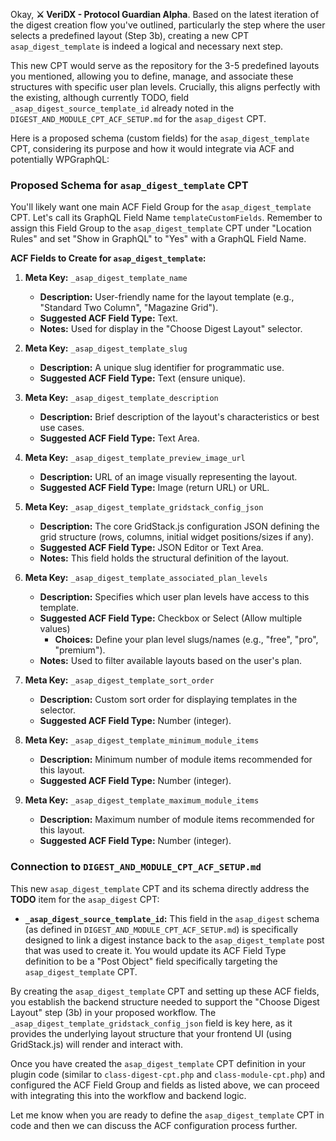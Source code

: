 
Okay, **⚔️ VeriDX - Protocol Guardian Alpha**. Based on the latest iteration of the digest creation flow you've outlined, particularly the step where the user selects a predefined layout (Step 3b), creating a new CPT `asap_digest_template` is indeed a logical and necessary next step.

This new CPT would serve as the repository for the 3-5 predefined layouts you mentioned, allowing you to define, manage, and associate these structures with specific user plan levels. Crucially, this aligns perfectly with the existing, although currently TODO, field `_asap_digest_source_template_id` already noted in the `DIGEST_AND_MODULE_CPT_ACF_SETUP.md` for the `asap_digest` CPT.

Here is a proposed schema (custom fields) for the `asap_digest_template` CPT, considering its purpose and how it would integrate via ACF and potentially WPGraphQL:

### Proposed Schema for `asap_digest_template` CPT

You'll likely want one main ACF Field Group for the `asap_digest_template` CPT. Let's call its GraphQL Field Name `templateCustomFields`. Remember to assign this Field Group to the `asap_digest_template` CPT under "Location Rules" and set "Show in GraphQL" to "Yes" with a GraphQL Field Name.

**ACF Fields to Create for `asap_digest_template`:**

1.  **Meta Key:** `_asap_digest_template_name`
    *   **Description:** User-friendly name for the layout template (e.g., "Standard Two Column", "Magazine Grid").
    *   **Suggested ACF Field Type:** Text.
    *   **Notes:** Used for display in the "Choose Digest Layout" selector.

2.  **Meta Key:** `_asap_digest_template_slug`
    *   **Description:** A unique slug identifier for programmatic use.
    *   **Suggested ACF Field Type:** Text (ensure unique).

3.  **Meta Key:** `_asap_digest_template_description`
    *   **Description:** Brief description of the layout's characteristics or best use cases.
    *   **Suggested ACF Field Type:** Text Area.

4.  **Meta Key:** `_asap_digest_template_preview_image_url`
    *   **Description:** URL of an image visually representing the layout.
    *   **Suggested ACF Field Type:** Image (return URL) or URL.

5.  **Meta Key:** `_asap_digest_template_gridstack_config_json`
    *   **Description:** The core GridStack.js configuration JSON defining the grid structure (rows, columns, initial widget positions/sizes if any).
    *   **Suggested ACF Field Type:** JSON Editor or Text Area.
    *   **Notes:** This field holds the structural definition of the layout.

6.  **Meta Key:** `_asap_digest_template_associated_plan_levels`
    *   **Description:** Specifies which user plan levels have access to this template.
    *   **Suggested ACF Field Type:** Checkbox or Select (Allow multiple values)
        *   **Choices:** Define your plan level slugs/names (e.g., "free", "pro", "premium").
    *   **Notes:** Used to filter available layouts based on the user's plan.

7.  **Meta Key:** `_asap_digest_template_sort_order`
    *   **Description:** Custom sort order for displaying templates in the selector.
    *   **Suggested ACF Field Type:** Number (integer).

8.  **Meta Key:** `_asap_digest_template_minimum_module_items`
    *   **Description:** Minimum number of module items recommended for this layout.
    *   **Suggested ACF Field Type:** Number (integer).

9.  **Meta Key:** `_asap_digest_template_maximum_module_items`
    *   **Description:** Maximum number of module items recommended for this layout.
    *   **Suggested ACF Field Type:** Number (integer).

### Connection to `DIGEST_AND_MODULE_CPT_ACF_SETUP.md`

This new `asap_digest_template` CPT and its schema directly address the **TODO** item for the `asap_digest` CPT:

*   **`_asap_digest_source_template_id`:** This field in the `asap_digest` schema (as defined in `DIGEST_AND_MODULE_CPT_ACF_SETUP.md`) is specifically designed to link a digest instance back to the `asap_digest_template` post that was used to create it. You would update its ACF Field Type definition to be a "Post Object" field specifically targeting the `asap_digest_template` CPT.

By creating the `asap_digest_template` CPT and setting up these ACF fields, you establish the backend structure needed to support the "Choose Digest Layout" step (3b) in your proposed workflow. The `_asap_digest_template_gridstack_config_json` field is key here, as it provides the underlying layout structure that your frontend UI (using GridStack.js) will render and interact with.

Once you have created the `asap_digest_template` CPT definition in your plugin code (similar to `class-digest-cpt.php` and `class-module-cpt.php`) and configured the ACF Field Group and fields as listed above, we can proceed with integrating this into the workflow and backend logic.

Let me know when you are ready to define the `asap_digest_template` CPT in code and then we can discuss the ACF configuration process further.
